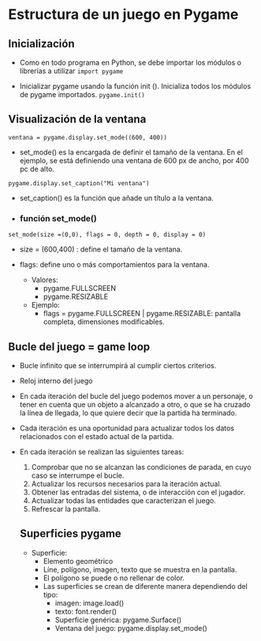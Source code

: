 # Estructura de un juego en Pygame

## Inicialización

- Como en todo programa en Python, se debe importar los módulos o librerías a utilizar 
`import pygame`

- Inicializar pygame usando la función init (). Inicializa todos los módulos de pygame importados.
`pygame.init()`

## Visualización de la ventana

`ventana = pygame.display.set_mode((600, 400))`

- set_mode() es la encargada de definir el tamaño de la ventana. En el ejemplo, se está definiendo una ventana de 600 px de ancho, por 400 pc de alto.

`pygame.display.set_caption("Mi ventana")`

- set_caption() es la función que añade un título a la ventana.

- ### función set_mode()

`set_mode(size =(0,0), flags = 0, depth = 0, display = 0)`

- size = (600,400) : define el tamaño de la ventana.

- flags: define uno o más comportamientos para la ventana.
    - Valores:
        - pygame.FULLSCREEN
        - pygame.RESIZABLE
    - Ejemplo:
        - flags = pygame.FULLSCREEN | pygame.RESIZABLE: pantalla completa, dimensiones modificables.

## Bucle del juego = game loop
- Bucle infinito que se interrumpirá al cumplir ciertos criterios.
- Reloj interno del juego
- En cada iteración del bucle del juego podemos mover a un personaje, o tener en cuenta que un objeto a alcanzado a otro, o que se ha cruzado la línea de llegada, lo que quiere decir que la partida ha terminado.
- Cada iteración es una oportunidad para actualizar todos los datos relacionados con el estado actual de la partida.
- En cada iteración se realizan las siguientes tareas:
    1. Comprobar que no se alcanzan las condiciones de parada, en cuyo caso se interrumpe el bucle.
    2. Actualizar los recursos necesarios para la iteración actual.
    3. Obtener las entradas del sistema, o de interacción con el jugador.
    4. Actualizar todas las entidades que caracterizan el juego.
    5. Refrescar la pantalla.

    ## Superficies pygame
    - Superficie: 
        - Elemento geométrico
        - Líne, polígono, imagen, texto que se muestra en la pantalla.
        - El polígono se puede o no rellenar de color.
        - Las superficies se crean de diferente manera dependiendo del tipo:
            - imagen: image.load()
            - texto: font.render()
            - Superficie genérica: pygame.Surface()
            - Ventana del juego: pygame.display.set_mode()